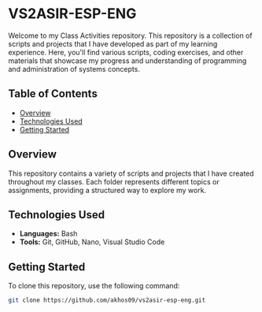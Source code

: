 # VS2ASIR-ESP-ENG

Welcome to my Class Activities repository. This repository is a collection of scripts and projects that I have developed as part of my learning experience. Here, you'll find various scripts, coding exercises, and other materials that showcase my progress and understanding of programming and administration of systems concepts.

## Table of Contents

- [Overview](#overview)
- [Technologies Used](#technologies-used)
- [Getting Started](#getting-started)

## Overview

This repository contains a variety of scripts and projects that I have created throughout my classes. Each folder represents different topics or assignments, providing a structured way to explore my work.

## Technologies Used

- **Languages:** Bash
- **Tools:** Git, GitHub, Nano, Visual Studio Code
  
## Getting Started

To clone this repository, use the following command:

```bash
git clone https://github.com/akhos09/vs2asir-esp-eng.git
